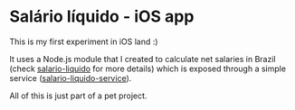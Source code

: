 # Salário líquido - iOS app

This is my first experiment in iOS land :)

It uses a Node.js module that I created to calculate net salaries in Brazil (check [salario-liquido](https://github.com/nicholaspufal/salario-liquido) for more details) which is exposed through a simple service ([salario-liquido-service](https://github.com/nicholaspufal/salario-liquido-service)).

All of this is just part of a pet project.
